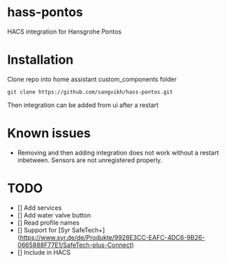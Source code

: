 # hass-pontos

HACS integration for Hansgrohe Pontos

# Installation

Clone repo into home assistant custom_components folder

``git clone https://github.com/sangvikh/hass-pontos.git``

Then integration can be added from ui after a restart

# Known issues

- Removing and then adding integration does not work without a restart inbetween. Sensors are not unregistered properly.

# TODO

- [] Add services
- [] Add water valve button
- [] Read profile names
- [] Support for [Syr SafeTech+] (https://www.syr.de/de/Produkte/9928E3CC-EAFC-4DC6-9B26-0665888F77E1/SafeTech-plus-Connect)
- [] Include in HACS